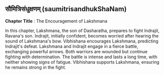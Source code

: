 ## सौमित्रिसंधुक्षणम् (saumitrisandhukShaNam)
**Chapter Title** : The Encouragement of Lakshmana

In this chapter, Lakshmana, the son of Dasharatha, prepares to fight Indrajit, Ravana's son. Indrajit, initially confident, becomes worried after hearing the sound of Lakshmana's bow. Vibhishana encourages Lakshmana, predicting Indrajit's defeat. Lakshmana and Indrajit engage in a fierce battle, exchanging powerful arrows. Both warriors are wounded but continue fighting with determination. The battle is intense and lasts a long time, with neither showing signs of fatigue. Vibhishana supports Lakshmana, ensuring he remains strong in the fight.